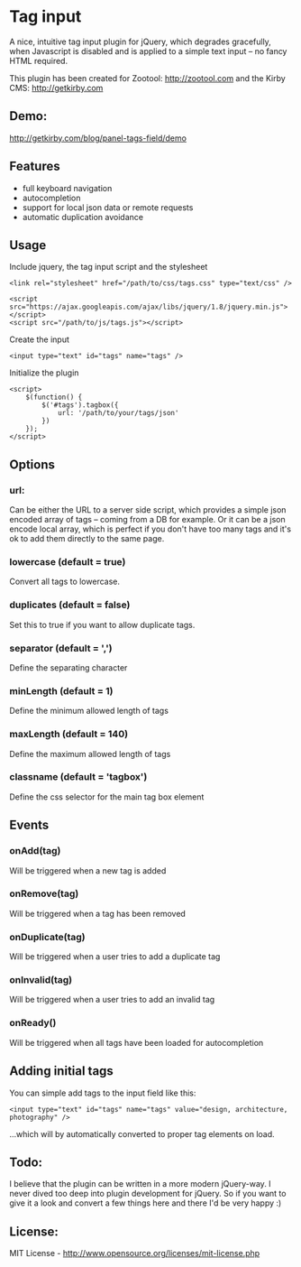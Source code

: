 # Tag input 

A nice, intuitive tag input plugin for jQuery, which degrades gracefully, when Javascript is disabled and is applied to a simple text input – no fancy HTML required. 

This plugin has been created for Zootool: <http://zootool.com> and the Kirby CMS: <http://getkirby.com>

## Demo: 

http://getkirby.com/blog/panel-tags-field/demo

## Features

- full keyboard navigation
- autocompletion
- support for local json data or remote requests
- automatic duplication avoidance 

## Usage

Include jquery, the tag input script and the stylesheet

	<link rel="stylesheet" href="/path/to/css/tags.css" type="text/css" />

	<script src="https://ajax.googleapis.com/ajax/libs/jquery/1.8/jquery.min.js"></script>
	<script src="/path/to/js/tags.js"></script>

Create the input

	<input type="text" id="tags" name="tags" />

Initialize the plugin

	<script>
		$(function() {
			$('#tags').tagbox({
				url: '/path/to/your/tags/json'
			})
		});
	</script>

## Options

### url: 

Can be either the URL to a server side script, which provides a simple json encoded array of tags – coming from a DB for example. Or it can be a json encode local array, which is perfect if you don't have too many tags and it's ok to add them directly to the same page. 

### lowercase (default = true) 

Convert all tags to lowercase. 

### duplicates (default = false) 

Set this to true if you want to allow duplicate tags.

### separator (default = ',')

Define the separating character

### minLength (default = 1)

Define the minimum allowed length of tags

### maxLength (default = 140)

Define the maximum allowed length of tags

### classname (default = 'tagbox')

Define the css selector for the main tag box element

## Events

### onAdd(tag)

Will be triggered when a new tag is added

### onRemove(tag)

Will be triggered when a tag has been removed

### onDuplicate(tag)

Will be triggered when a user tries to add a duplicate tag

### onInvalid(tag)

Will be triggered when a user tries to add an invalid tag

### onReady()

Will be triggered when all tags have been loaded for autocompletion

## Adding initial tags

You can simple add tags to the input field like this: 

	<input type="text" id="tags" name="tags" value="design, architecture, photography" />

…which will by automatically converted to proper tag elements on load. 

## Todo: 

I believe that the plugin can be written in a more modern jQuery-way. I never dived too deep into plugin development for jQuery. So if you want to give it a look and convert a few things here and there I'd be very happy :)

## License: 

MIT License - <http://www.opensource.org/licenses/mit-license.php>


